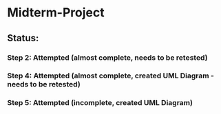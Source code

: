 # Midterm-Project

## Status:
### Step 2: Attempted (almost complete, needs to be retested)
### Step 4: Attempted (almost complete, created UML Diagram - needs to be retested)
### Step 5: Attempted (incomplete, created UML Diagram)

